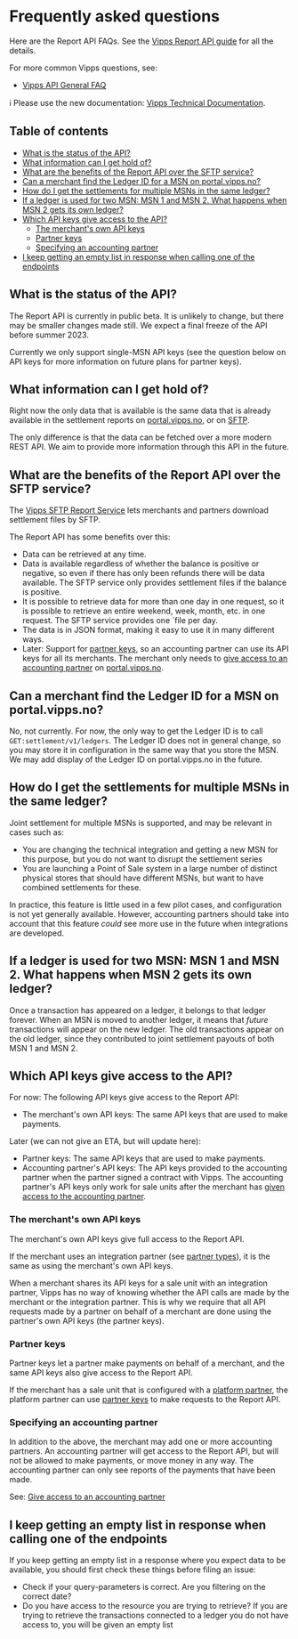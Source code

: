 <!-- START_METADATA
---
title: FAQ
sidebar_position: 60
pagination_prev: Null
pagination_next: Null
---
END_METADATA -->

# Frequently asked questions

Here are the Report API FAQs.
See the
[Vipps Report API guide](./api-guide/README.md)
for all the details.

For more common Vipps questions, see:

* [Vipps API General FAQ](https://vippsas.github.io/vipps-developer-docs/docs/vipps-developers/faqs)

<!-- START_COMMENT -->

ℹ️ Please use the new documentation:
[Vipps Technical Documentation](https://vippsas.github.io/vipps-developer-docs/docs/APIs/report-api).

## Table of contents

* [What is the status of the API?](#what-is-the-status-of-the-api)
* [What information can I get hold of?](#what-information-can-i-get-hold-of)
* [What are the benefits of the Report API over the SFTP service?](#what-are-the-benefits-of-the-report-api-over-the-sftp-service)
* [Can a merchant find the Ledger ID for a MSN on portal.vipps.no?](#can-a-merchant-find-the-ledger-id-for-a-msn-on-portalvippsno)
* [How do I get the settlements for multiple MSNs in the same ledger?](#how-do-i-get-the-settlements-for-multiple-msns-in-the-same-ledger)
* [If a ledger is used for two MSN: MSN 1 and MSN 2. What happens when MSN 2 gets its own ledger?](#if-a-ledger-is-used-for-two-msn-msn-1-and-msn-2-what-happens-when-msn-2-gets-its-own-ledger)
* [Which API keys give access to the API?](#which-api-keys-give-access-to-the-api)
  * [The merchant's own API keys](#the-merchants-own-api-keys)
  * [Partner keys](#partner-keys)
  * [Specifying an accounting partner](#specifying-an-accounting-partner)
* [I keep getting an empty list in response when calling one of the endpoints](#i-keep-getting-an-empty-list-in-response-when-calling-one-of-the-endpoints)

<!-- END_COMMENT -->

## What is the status of the API?

The Report API is currently in public beta.
It is unlikely to change, but
there may be smaller changes made still. We expect a final freeze of the
API before summer 2023.

Currently we only support single-MSN API keys (see the question below
on API keys for more information on future plans for partner keys).

## What information can I get hold of?

Right now the only data that is available is the same data that is already
available in the settlement reports on
[portal.vipps.no](https://portal.vipps.no),
or on
[SFTP](https://vippsas.github.io/vipps-developer-docs/docs/vipps-developers/settlements/sftp-report-service).

The only difference is that the data can be fetched over a more modern REST API.
We aim to provide more information through this API in the future.

## What are the benefits of the Report API over the SFTP service?

The
[Vipps SFTP Report Service](https://vippsas.github.io/vipps-developer-docs/docs/vipps-developers/settlements/sftp-report-service)
lets merchants and partners download settlement files by SFTP.

The Report API has some benefits over this:
- Data can be retrieved at any time.
- Data is available regardless of whether the balance is positive or negative,
  so even if there has only been refunds there will be data available.
  The SFTP service only provides settlement files if the balance is positive.
- It is possible to retrieve data for more than one day in one request, so
  it is possible to retrieve an entire weekend, week, month, etc. in one request.
  The SFTP service provides one ´file per day.
- The data is in JSON format, making it easy to use it in many different ways.
- Later: Support for
  [partner keys](https://vippsas.github.io/vipps-developer-docs/docs/vipps-partner/partner-keys),
  so an accounting partner can use its API keys for all its merchants.
  The merchant only needs to
  [give access to an accounting partner](https://vippsas.github.io/vipps-developer-docs/docs/APIs/report-api/api-guide/overview#give-access-to-an-accounting-partner)
  on [portal.vipps.no](https://portal.vipps.no).
  <!-- END_COMMENT -->

## Can a merchant find the Ledger ID for a MSN on portal.vipps.no?

No, not currently. For now,
the only way to get the Ledger ID is to call `GET:settlement/v1/ledgers`.
The Ledger ID does not in general change, so you may store it in configuration
in the same way that you store the MSN.
We may add display of the Ledger ID on portal.vipps.no in the future.

## How do I get the settlements for multiple MSNs in the same ledger?

Joint settlement for multiple MSNs is supported, and may be relevant
in cases such as:
* You are changing the technical integration and getting a new MSN
  for this purpose, but you do not want to disrupt the settlement
  series
* You are launching a Point of Sale system in a large number of distinct
  physical stores that should have different MSNs, but want to have
  combined settlements for these.

In practice, this feature is little used in a few pilot cases, and
configuration is not yet generally available.
However, accounting partners should take into account that this feature
*could* see more use in the future when integrations are developed.

## If a ledger is used for two MSN: MSN 1 and MSN 2. What happens when MSN 2 gets its own ledger?

Once a transaction has appeared on a ledger, it belongs to that ledger forever.
When an MSN is moved to another ledger, it means that *future* transactions
will appear on the new ledger. The old transactions appear on the old ledger,
since they contributed to joint settlement payouts of both MSN 1 and MSN 2.

## Which API keys give access to the API?

For now: The following API keys give access to the Report API:

* The merchant's own API keys: The same API keys that are used to make payments.

Later (we can not give an ETA, but will update here):

* Partner keys: The same API keys that are used to make payments.
* Accounting partner's API keys: The API keys provided to the accounting partner
  when the partner signed a contract with Vipps. The accounting partner's
  API keys only work for sale units after the merchant has
  [given access to the accounting partner](./api-guide/overview.md#give-access-to-an-accounting-partner).

### The merchant's own API keys

The merchant's own API keys give full access to the Report API.

If the merchant uses an integration partner (see
[partner types](https://vippsas.github.io/vipps-developer-docs/docs/vipps-partner/#partner-types)),
it is the same as using the merchant's own API keys.

When a merchant shares its API keys for a sale unit with an integration partner,
Vipps has no way of knowing whether the API calls are made by the merchant or
the integration partner.
This is why we require that all API requests made by a partner on behalf of a
merchant are done using the partner's own API keys (the partner keys).

### Partner keys

Partner keys let a partner make payments on behalf of a merchant, and the same API keys
also give access to the Report API.

If the merchant has a sale unit that is configured with a
[platform partner](https://vippsas.github.io/vipps-developer-docs/docs/vipps-partner/#partner-types),
the platform partner can use
[partner keys](https://vippsas.github.io/vipps-developer-docs/docs/vipps-partner/partner-keys)
to make requests to the Report API.

### Specifying an accounting partner

In addition to the above, the merchant may add one or more accounting partners.
An accounting partner will get access to the Report API, but will not be allowed
to make payments, or move money in any way. The accounting partner can only see
reports of the payments that have been made.

See:
[Give access to an accounting partner](./api-guide/overview.md#give-access-to-an-accounting-partner)

## I keep getting an empty list in response when calling one of the endpoints

If you keep getting an empty list in a response where you expect data to be available, you should first check these things before filing an issue:

* Check if your query-parameters is correct. Are you filtering on the correct date?
* Do you have access to the resource you are trying to retrieve? If you are trying to retrieve the transactions connected to a ledger you do not have access to, you will be given an empty list
